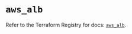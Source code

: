 # `aws_alb`

Refer to the Terraform Registry for docs: [`aws_alb`](https://registry.terraform.io/providers/hashicorp/aws/5.48.0/docs/resources/alb).
